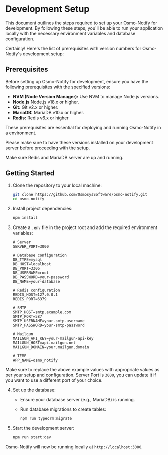 # Development Setup

This document outlines the steps required to set up your Osmo-Notify for development. By following these steps, you'll be able to run your application locally with the necessary environment variables and database configuration.

Certainly! Here's the list of prerequisites with version numbers for Osmo-Notify's development setup:

## Prerequisites

Before setting up Osmo-Notify for development, ensure you have the following prerequisites with the specified versions:

- **NVM (Node Version Manager):** Use NVM to manage Node.js versions.
- **Node.js** Node.js v18.x or higher.
- **Git:** Git v2.x or higher.
- **MariaDB:** MariaDB v10.x or higher.
- **Redis:** Redis v6.x or higher

These prerequisites are essential for deploying and running Osmo-Notify in a environment.

Please make sure to have these versions installed on your development server before proceeding with the setup.

Make sure Redis and MariaDB server are up and running.

## Getting Started

1. Clone the repository to your local machine:

   ```sh
   git clone https://github.com/OsmosysSoftware/osmo-notify.git
   cd osmo-notify
   ```

2. Install project dependencies:

   ```sh
   npm install
   ```

3. Create a `.env` file in the project root and add the required environment variables:

   ```env
   # Server
   SERVER_PORT=3000

   # Database configuration
   DB_TYPE=mysql
   DB_HOST=localhost
   DB_PORT=3306
   DB_USERNAME=root
   DB_PASSWORD=your-password
   DB_NAME=your-database

   # Redis configuration
   REDIS_HOST=127.0.0.1
   REDIS_PORT=6379

   # SMTP
   SMTP_HOST=smtp.example.com
   SMTP_PORT=587
   SMTP_USERNAME=your-smtp-username
   SMTP_PASSWORD=your-smtp-password

   # Mailgun
   MAILGUN_API_KEY=your-mailgun-api-key
   MAILGUN_HOST=api.mailgun.net
   MAILGUN_DOMAIN=your.mailgun.domain

   # TEMP
   APP_NAME=osmo_notify
   ```

Make sure to replace the above example values with appropriate values as per your setup and configuration. Server Port is `3000`, you can update it if you want to use a different port of your choice.

4. Set up the database:

   - Ensure your database server (e.g., MariaDB) is running.
   - Run database migrations to create tables:

     ```sh
     npm run typeorm:migrate
     ```

5. Start the development server:

   ```sh
   npm run start:dev
   ```

Osmo-Notify will now be running locally at `http://localhost:3000`.
